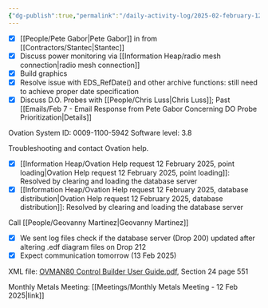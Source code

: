 ```yaml
---
{"dg-publish":true,"permalink":"/daily-activity-log/2025-02-february-12/","noteIcon":"","created":"2025-05-20T10:31:48.700-05:00"}
---
```


- [x]  [[People/Pete Gabor\|Pete Gabor]] in from [[Contractors/Stantec\|Stantec]]
- [x] Discuss power monitoring via [[Information Heap/radio mesh connection\|radio mesh connection]]
- [x] Build graphics
- [x] Resolve issue with EDS_RefDate() and other archive functions: still need to achieve proper date specification
- [x] Discuss D.O. Probes with [[People/Chris Luss\|Chris Luss]]; Past [[Emails/Feb 7 - Email Response from Pete Gabor Concerning DO Probe Prioritization\|Details]]

Ovation System ID: 0009-1100-5942
Software level: 3.8

Troubleshooting and contact Ovation help.
- [x] [[Information Heap/Ovation Help request 12 February 2025, point loading\|Ovation Help request 12 February 2025, point loading]]: Resolved by clearing and loading the database server
- [x] [[Information Heap/Ovation Help request 12 February 2025, database distribution\|Ovation Help request 12 February 2025, database distribution]]: Resolved by clearing and loading the database server

Call [[People/Geovanny Martinez\|Geovanny Martinez]]
- [x] We sent log files check if the database server (Drop 200) updated after altering .edf diagram files on Drop 212 
- [x] Expect communication tomorrow (13 Feb 2025)

XML file: [OVMAN80 Control Builder User Guide.pdf](file:///C:/Users/george.bennett/Downloads/OVMAN80%20Control%20Builder%20User%20Guide.pdf), Section 24 page 551

Monthly Metals Meeting: [[Meetings/Monthly Metals Meeting - 12 Feb 2025\|link]]